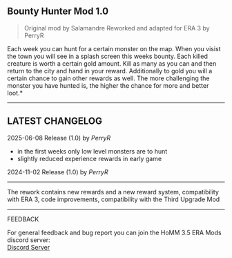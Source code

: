 ## Bounty Hunter Mod 1.0

> Original mod by Salamandre 
Reworked and adapted for ERA 3 by PerryR 

Each week you can hunt for a certain monster on the map.
When you visist the town you will see in a splash screen this weeks bounty. Each killed creature is worth a certain gold amount. Kill as many as you can and then return to the city and hand in your reward.
Additionally to gold you will a certain chance to gain other rewards as well. The more challenging the monster you have hunted is, the higher the chance for more and better loot.* 

-----------------------------------------------------------------------------------------------------------------------

## LATEST CHANGELOG
2025-06-08 Release (1.0) by *PerryR*
- in the first weeks only low level monsters are to hunt
- slightly reduced experience rewards in early game

2024-11-02 Release (1.0) by *PerryR*

-----------------------------------------------------------------------------------------------------------------------
The rework contains new rewards and a new reward system, compatibility with ERA 3, code improvements, compatibility with the Third Upgrade Mod

-----------------------------------------------------------------------------------------------------------------------

FEEDBACK


For general feedback and bug report you can join the HoMM 3.5 ERA Mods discord server:  
[Discord Server](https://discord.gg/hCTMfVq6w5)  

